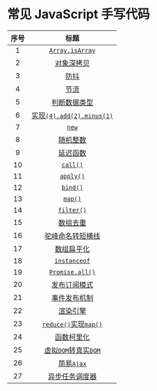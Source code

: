 # 常见 JavaScript 手写代码

| 序号 |                             标题                             |
| :--: | :----------------------------------------------------------: |
|  1   | [`Array.isArray`](https://github.com/lzxjack/code-js/blob/master/code-js/01-Array.isArray.js) |
|  2   | [对象深拷贝](https://github.com/lzxjack/code-js/blob/master/code-js/02-%E5%AF%B9%E8%B1%A1%E6%B7%B1%E6%8B%B7%E8%B4%9D.js) |
|  3   | [防抖](https://github.com/lzxjack/code-js/blob/master/code-js/03-%E9%98%B2%E6%8A%96debounce.js) |
|  4   | [节流](https://github.com/lzxjack/code-js/blob/master/code-js/04-%E8%8A%82%E6%B5%81throttle.js) |
|  5   | [判断数据类型](https://github.com/lzxjack/code-js/blob/master/code-js/05-%E5%88%A4%E6%96%AD%E6%95%B0%E6%8D%AE%E7%B1%BB%E5%9E%8B.js) |
|  6   | [实现`(4).add(2).minus(1)`](https://github.com/lzxjack/code-js/blob/master/code-js/06-%E5%AE%9E%E7%8E%B0(4).add(2).minus(1).js) |
|  7   | [`new`](https://github.com/lzxjack/code-js/blob/master/code-js/07-%E5%AE%9E%E7%8E%B0new.js) |
|  8   | [随机整数](https://github.com/lzxjack/code-js/blob/master/code-js/08-%E9%9A%8F%E6%9C%BA%E6%95%B4%E6%95%B0.js) |
|  9   | [延迟函数](https://github.com/lzxjack/code-js/blob/master/code-js/09-%E5%BB%B6%E8%BF%9F%E5%87%BD%E6%95%B0.js) |
|  10  | [`call()`](https://github.com/lzxjack/code-js/blob/master/code-js/10-%E5%AE%9E%E7%8E%B0call.js) |
|  11  | [`apply()`](https://github.com/lzxjack/code-js/blob/master/code-js/11-%E6%89%8B%E5%86%99apply.js) |
|  12  | [`bind()`](https://github.com/lzxjack/code-js/blob/master/code-js/12-%E6%89%8B%E5%86%99bind.js) |
|  13  | [`map()`](https://github.com/lzxjack/code-js/blob/master/code-js/13-%E5%AE%9E%E7%8E%B0map.js) |
|  14  | [`filter()`](https://github.com/lzxjack/code-js/blob/master/code-js/14-%E5%AE%9E%E7%8E%B0filter.js) |
|  15  | [数组去重](https://github.com/lzxjack/code-js/blob/master/code-js/15-%E6%95%B0%E7%BB%84%E5%8E%BB%E9%87%8D.js) |
|  16  | [驼峰命名转短横线](https://github.com/lzxjack/code-js/blob/master/code-js/16-%E9%A9%BC%E5%B3%B0%E5%91%BD%E5%90%8D%E8%BD%AC%E7%9F%AD%E6%A8%AA%E7%BA%BF.js) |
|  17  | [数组扁平化](https://github.com/lzxjack/code-js/blob/master/code-js/17-%E6%95%B0%E7%BB%84%E6%89%81%E5%B9%B3%E5%8C%96.js) |
|  18  | [`instanceof`](https://github.com/lzxjack/code-js/blob/master/code-js/18-%E5%AE%9E%E7%8E%B0instanceof.js) |
|  19  | [`Promise.all()`](https://github.com/lzxjack/code-js/blob/master/code-js/19-PromiseAll.js) |
|  20  | [发布订阅模式](https://github.com/lzxjack/code-js/blob/master/code-js/20-%E5%8F%91%E5%B8%83%E8%AE%A2%E9%98%85%E6%A8%A1%E5%BC%8F.js) |
|  21  | [事件发布机制](https://github.com/lzxjack/code-js/blob/master/code-js/21-%E4%BA%8B%E4%BB%B6%E5%8F%91%E5%B8%83%E6%9C%BA%E5%88%B6.js) |
|  22  | [渲染引擎](https://github.com/lzxjack/code-js/blob/master/code-js/22-%E6%B8%B2%E6%9F%93%E5%BC%95%E6%93%8E.js) |
|  23  | [`reduce()`实现`map()`](https://github.com/lzxjack/code-js/blob/master/code-js/23-reduce%E5%AE%9E%E7%8E%B0map.js) |
|  24  | [函数柯里化](https://github.com/lzxjack/code-js/blob/master/code-js/24-%E5%87%BD%E6%95%B0%E6%9F%AF%E9%87%8C%E5%8C%96.js) |
|  25  | [虚拟`DOM`转真实`DOM`](https://github.com/lzxjack/code-js/blob/master/code-js/25-%E8%99%9A%E6%8B%9FDOM%E8%BD%AC%E7%9C%9F%E5%AE%9EDOM.js) |
|  26  | [简易`Ajax`](https://github.com/lzxjack/code-js/blob/master/code-js/26-%E7%AE%80%E6%98%93Ajax.js) |
|  27  | [异步任务调度器](https://github.com/lzxjack/code-js/blob/master/code-js/27-异步任务调度器.js) |



